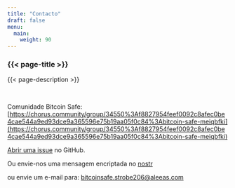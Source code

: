 ```yaml
---
title: "Contacto"
draft: false
menu:
  main:
    weight: 90
---
```


### {{< page-title >}} 
{{< page-description >}} 

<br>


Comunidade Bitcoin Safe: [https://chorus.community/group/34550%3Af8827954feef0092c8afec0be4cae544a9ed93dce9a365596e75b19aa05f0c84%3Abitcoin-safe-meiqbfki](https://chorus.community/group/34550%3Af8827954feef0092c8afec0be4cae544a9ed93dce9a365596e75b19aa05f0c84%3Abitcoin-safe-meiqbfki)

[Abrir uma issue](https://github.com/andreasgriffin/bitcoin-safe) no GitHub.

Ou envie-nos uma mensagem encriptada no [nostr](https://yakihonne.com/users/npub1g9uhysae68vhvwwqel8v9enr9mg43rn4tpurs6a9g4jsrw6nl7lsplhs9v) 

ou envie um e-mail para: bitcoinsafe.strobe206@aleeas.com